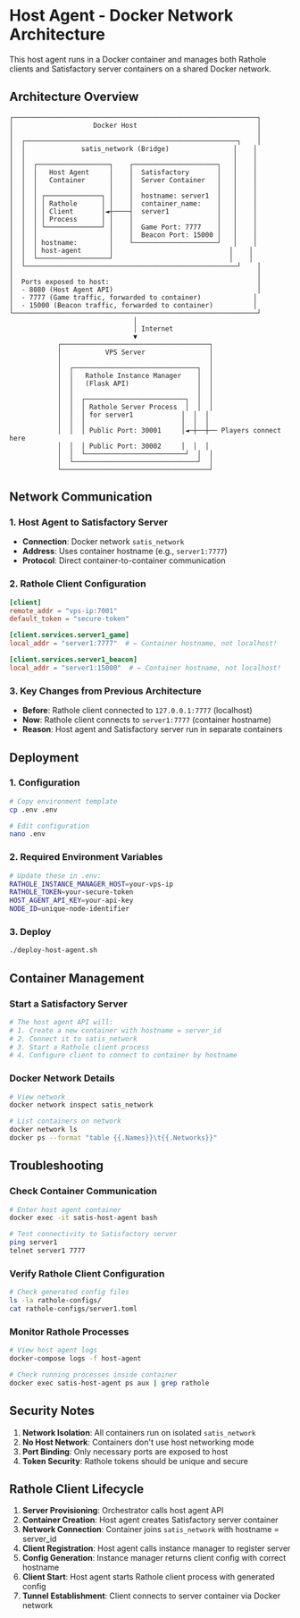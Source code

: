 # Host Agent - Docker Network Architecture

This host agent runs in a Docker container and manages both Rathole clients and Satisfactory server containers on a shared Docker network.

## Architecture Overview

```
┌─────────────────────────────────────────────────────────────┐
│                    Docker Host                              │
│                                                             │
│  ┌─────────────────────────────────────────────────────┐    │
│  │              satis_network (Bridge)                │    │
│  │                                                    │    │
│  │  ┌──────────────────┐    ┌─────────────────────┐   │    │
│  │  │   Host Agent     │    │  Satisfactory       │   │    │
│  │  │   Container      │    │  Server Container   │   │    │
│  │  │                  │    │                     │   │    │
│  │  │ ┌──────────────┐ │    │  hostname: server1  │   │    │
│  │  │ │ Rathole      │ │    │  container_name:    │   │    │
│  │  │ │ Client       │◄┼────┤  server1            │   │    │
│  │  │ │ Process      │ │    │                     │   │    │
│  │  │ └──────────────┘ │    │  Game Port: 7777    │   │    │
│  │  │                  │    │  Beacon Port: 15000 │   │    │
│  │  │ hostname:        │    └─────────────────────┘   │    │
│  │  │ host-agent       │                             │    │
│  │  └──────────────────┘                             │    │
│  └─────────────────────────────────────────────────────┘    │
│                                                             │
│  Ports exposed to host:                                     │
│  - 8080 (Host Agent API)                                    │
│  - 7777 (Game traffic, forwarded to container)             │
│  - 15000 (Beacon traffic, forwarded to container)          │
└─────────────────────────────────────────────────────────────┘
                               │
                               │ Internet
                               ▼
            ┌─────────────────────────────────────┐
            │           VPS Server                │
            │                                     │
            │  ┌───────────────────────────────┐  │
            │  │   Rathole Instance Manager    │  │
            │  │   (Flask API)                 │  │
            │  │                               │  │
            │  │  ┌─────────────────────────┐  │  │
            │  │  │ Rathole Server Process  │  │  │
            │  │  │ for server1            │  │  │
            │  │  │                        │  │  │
            │  │  │ Public Port: 30001     │◄─┼──┼── Players connect here
            │  │  │ Public Port: 30002     │  │  │
            │  │  └─────────────────────────┘  │  │
            │  └───────────────────────────────┘  │
            └─────────────────────────────────────┘
```

## Network Communication

### 1. Host Agent to Satisfactory Server
- **Connection**: Docker network `satis_network`
- **Address**: Uses container hostname (e.g., `server1:7777`)
- **Protocol**: Direct container-to-container communication

### 2. Rathole Client Configuration
```toml
[client]
remote_addr = "vps-ip:7001"
default_token = "secure-token"

[client.services.server1_game]
local_addr = "server1:7777"  # ← Container hostname, not localhost!

[client.services.server1_beacon]
local_addr = "server1:15000"  # ← Container hostname, not localhost!
```

### 3. Key Changes from Previous Architecture
- **Before**: Rathole client connected to `127.0.0.1:7777` (localhost)
- **Now**: Rathole client connects to `server1:7777` (container hostname)
- **Reason**: Host agent and Satisfactory server run in separate containers

## Deployment

### 1. Configuration
```bash
# Copy environment template
cp .env .env

# Edit configuration
nano .env
```

### 2. Required Environment Variables
```bash
# Update these in .env:
RATHOLE_INSTANCE_MANAGER_HOST=your-vps-ip
RATHOLE_TOKEN=your-secure-token
HOST_AGENT_API_KEY=your-api-key
NODE_ID=unique-node-identifier
```

### 3. Deploy
```bash
./deploy-host-agent.sh
```

## Container Management

### Start a Satisfactory Server
```bash
# The host agent API will:
# 1. Create a new container with hostname = server_id
# 2. Connect it to satis_network
# 3. Start a Rathole client process
# 4. Configure client to connect to container by hostname
```

### Docker Network Details
```bash
# View network
docker network inspect satis_network

# List containers on network
docker network ls
docker ps --format "table {{.Names}}\t{{.Networks}}"
```

## Troubleshooting

### Check Container Communication
```bash
# Enter host agent container
docker exec -it satis-host-agent bash

# Test connectivity to Satisfactory server
ping server1
telnet server1 7777
```

### Verify Rathole Client Configuration
```bash
# Check generated config files
ls -la rathole-configs/
cat rathole-configs/server1.toml
```

### Monitor Rathole Processes
```bash
# View host agent logs
docker-compose logs -f host-agent

# Check running processes inside container
docker exec satis-host-agent ps aux | grep rathole
```

## Security Notes

1. **Network Isolation**: All containers run on isolated `satis_network`
2. **No Host Network**: Containers don't use host networking mode
3. **Port Binding**: Only necessary ports are exposed to host
4. **Token Security**: Rathole tokens should be unique and secure

## Rathole Client Lifecycle

1. **Server Provisioning**: Orchestrator calls host agent API
2. **Container Creation**: Host agent creates Satisfactory server container
3. **Network Connection**: Container joins `satis_network` with hostname = server_id
4. **Client Registration**: Host agent calls instance manager to register server
5. **Config Generation**: Instance manager returns client config with correct hostname
6. **Client Start**: Host agent starts Rathole client process with generated config
7. **Tunnel Establishment**: Client connects to server container via Docker network
